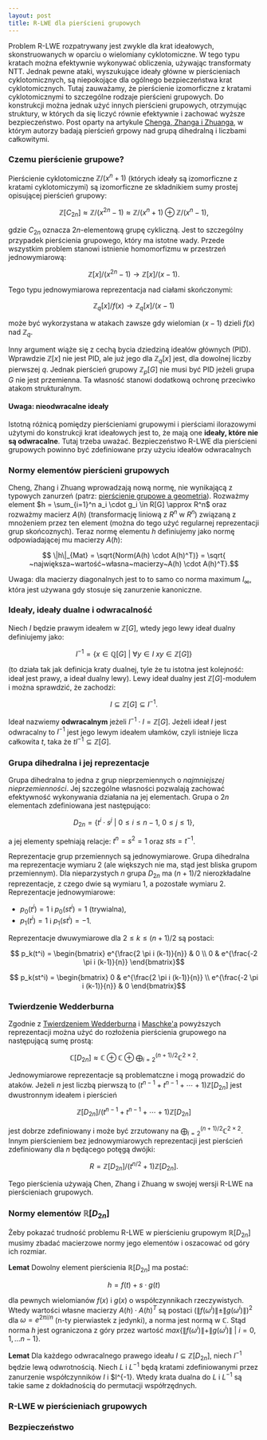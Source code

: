 ```yaml
---
layout: post
title: R-LWE dla pierścieni grupowych
---
```


Problem R-LWE rozpatrywany jest zwykle dla krat ideałowych, skonstruowanych w oparciu
o wielomiany cyklotomiczne. W tego typu kratach można efektywnie wykonywać obliczenia,
używając transformaty NTT. Jednak pewne ataki, wyszukujące ideały główne w pierścieniach cyklotomicznych,
są niepokojące dla ogólnego bezpieczeństwa krat cyklotomicznych. Tutaj zauważamy, że
pierścienie izomorficzne z kratami cyklotomicznymi to szczególne rodzaje pierścieni grupowych.
Do konstrukcji można jednak użyć innych pierścieni grupowych, otrzymując struktury, w których
da się liczyć równie efektywnie i zachować wyższe bezpieczeństwo. Post oparty na artykule
[Chenga, Zhanga i Zhuanga](https://eprint.iacr.org/2016/1169.pdf), w którym autorzy badają pierścień
grpowy nad grupą dihedralną i liczbami całkowitymi.

### Czemu pierścienie grupowe?

Pierścienie cyklotomiczne $\mathbb{Z}/(x^n+1)$ (których ideały są izomorficzne z kratami cyklotomiczymi) są
izomorficzne ze składnikiem sumy prostej opisującej pierścień grupowy:

$$ \mathbb{Z}[C_{2n}] \approx \mathbb{Z}/(x^{2n}-1) \approx \mathbb{Z}/(x^n+1) \oplus \mathbb{Z}/(x^n-1),$$

gdzie $C_{2n}$ oznacza $2n$-elementową grupę cykliczną. Jest to szczególny przypadek pierścienia grupowego, który
ma istotne wady. Przede wszystkim problem stanowi istnienie homomorfizmu w przestrzeń jednowymiarową:

$$ \mathbb{Z}[x]/(x^{2n}-1) \rightarrow \mathbb{Z}[x]/(x-1).$$

Tego typu jednowymiarowa reprezentacja nad ciałami skończonymi:

$$ \mathbb{Z}_q[x]/f(x) \rightarrow \mathbb{Z}_q[x]/(x-1) $$

może być wykorzystana w atakach zawsze gdy wielomian $(x-1)$ dzieli $f(x)$ nad $\mathbb{Z}_q$.

Inny argument wiąże się z cechą bycia dziedziną ideałów głównych (PID). Wprawdzie $\mathbb{Z}[x]$ nie jest PID,
ale już jego dla  $\mathbb{Z}_q[x]$ jest, dla dowolnej liczby pierwszej $q$. Jednak pierścień grupowy
$\mathbb{Z}_p[G]$ nie musi być PID jeżeli grupa $G$ nie jest przemienna. Ta własność stanowi dodatkową ochronę
przeciwko atakom strukturalnym.

#### Uwaga: nieodwracalne ideały

Istotną różnicą pomiędzy pierścieniami grupowymi i pierściami ilorazowymi użytymi do konstrukcji krat ideałowych
jest to, że mają one **ideały, które nie są odwracalne**. Tutaj trzeba uważać. Bezpieczeństwo R-LWE dla
pierścieni grupowych powinno być zdefiniowane przy użyciu ideałów odwracalnych

### Normy elementów pierścieni grupowych

Cheng, Zhang i Zhuang wprowadzają nową normę, nie wynikającą z typowych zanurzeń
(patrz: [pierścienie grupowe a geometria](https://keipie.github.io/rg-zanurzenia/)). Rozważmy element
$h = \sum_{i=1}^n a_i \cdot g_i \in R[G] \approx R^n$ oraz rozważmy macierz $A(h)$ (transformację liniową z $R^n$ w $R^n$)
związaną z mnożeniem przez ten element (można do tego użyć regularnej reprezentacji grup skońcoznych). Teraz
normę elementu $h$ definiujemy jako normę odpowiadającej mu macierzy $A(h)$:

$$ \|h\|_{Mat} = \sqrt{Norm(A(h) \cdot A(h)^T)} = \sqrt{ ~największa~wartość~własna~macierzy~A(h) \cdot A(h)^T}.$$

Uwaga: dla macierzy diagonalnych jest to to samo co norma maximum $l_{\infty}$, która jest używana gdy stosuje się
zanurzenie kanoniczne.

### Ideały, ideały dualne i odwracalność

Niech $I$ będzie prawym ideałem w $\mathbb{Z}[G]$, wtedy jego lewy ideał dualny definiujemy jako:

$$ I^{-1} = \{ x \in \mathbb{Q}[G] ~|~ \forall y \in I ~ xy \in \mathbb{Z}[G] \} $$

(to działa tak jak definicja kraty dualnej, tyle że tu istotna jest kolejność: ideał jest prawy, a ideał dualny lewy).
Lewy ideał dualny jest $\mathbb{Z}[G]$-modułem i można sprawdzić, że zachodzi:

$$ I \subseteq \mathbb{Z}[G] \subseteq I^{-1}. $$

Ideał nazwiemy **odwracalnym** jeżeli $I^{-1} \cdot I = \mathbb{Z}[G]$. Jeżeli ideał $I$ jest odwracalny to $I^{-1}$
jest jego lewym ideałem ułamków, czyli istnieje licza całkowita $t$, taka że $tI^{-1} \subseteq \mathbb{Z}[G]$.

### Grupa dihedralna i jej reprezentacje

Grupa dihedralna to jedna z grup nieprzemiennych o *najmniejszej nieprzemienności*.
Jej szczególne własności pozwalają zachować efektywność wykonywania działania na jej elementach.
Grupa o $2n$ elementach zdefiniowana jest następująco:

$$D_{2n} = \{ t^i \cdot s^j ~|~ 0 \leqslant i \leqslant n−1,~ 0 \leqslant j \leqslant 1 \},$$

a jej elementy spełniają relacje: $t^n = s^2 = 1$ oraz $sts = t^{−1}$.

Reprezentacje grup przemiennych są jednowymiarowe. Grupa dihedralna ma reprezentacje wymiaru 2 (ale większych nie ma,
stąd jest bliska grupom przemiennym). Dla nieparzystych $n$ grupa $D_{2n}$ ma $(n+1)/2$ nierozkładalne reprezentacje,
z czego dwie są wymiaru 1, a pozostałe wymiaru 2. Reprezentacje jednowymiarowe:

- $p_0(t^i)=1$ i $p_0(st^i)=1$ (trywialna),
- $p_1(t^i)=1$ i $p_1(st^i)=-1$.

Reprezentacje dwuwymiarowe dla $2 \leqslant k \leqslant (n + 1)/2$ są postaci:

$$ p_k(t^i) = \begin{bmatrix} e^{\frac{2 \pi i (k-1)}{n}} & 0 \\ 0 & e^{\frac{-2 \pi i (k-1)}{n}} \end{bmatrix}$$

$$ p_k(st^i) = \begin{bmatrix} 0 & e^{\frac{2 \pi i (k-1)}{n}} \\ e^{\frac{-2 \pi i (k-1)}{n}} & 0 \end{bmatrix}$$

### Twierdzenie Wedderburna

Zgodnie z [Twierdzeniem Wedderburna](https://en.wikipedia.org/wiki/Artin%E2%80%93Wedderburn_theorem)
i [Maschke'a](https://en.wikipedia.org/wiki/Maschke%27s_theorem) powyższych reprezentacji można użyć do rozłożenia
pierścienia grupowego na następującą sumę prostą:

$$ \mathbb{C}[D_{2n}] \approx \mathbb{C} \oplus \mathbb{C} \oplus \bigoplus_{i=2}^{(n+1)/2} \mathbb{C}^{2 \times 2}. $$

Jednowymiarowe reprezentacje są problematczne i mogą prowadzić do ataków. Jeżeli $n$ jest liczbą pierwszą to
$(t^{n-1}+t^{n-1}+\cdots + 1) \mathbb{Z}[D_{2n}]$ jest dwustronnym ideałem i pierścień

$$ \mathbb{Z}[D_{2n}]/(t^{n-1}+t^{n-1}+\cdots + 1) \mathbb{Z}[D_{2n}]$$

jest dobrze zdefiniowany i może być zrzutowany na $\bigoplus_{i=2}^{(n+1)/2} \mathbb{C}^{2 \times 2}$. Innym pierścieniem
bez jednowymiarowych reprezentacji jest pierścień zdefiniowany dla $n$ będącego potęgą dwójki:

$$ R = \mathbb{Z}[D_{2n}]/(t^{n/2} + 1) \mathbb{Z}[D_{2n}].$$

Tego pierścienia używają Chen, Zhang i Zhuang w swojej wersji R-LWE na pierścieniach grupowych.

### Normy elementów $\mathbb{R}[D_{2n}]$

Żeby pokazać trudność problemu R-LWE w pierścieniu grupowym $\mathbb{R}[D_{2n}]$ musimy zbadać macierzowe normy jego elementów
i oszacować od góry ich rozmiar.

**Lemat** Dowolny element pierścienia $\mathbb{R}[D_{2n}]$ ma postać:

$$ h = f(t) + s \cdot g(t)$$

dla pewnych wielomianów $f(x)$ i $g(x)$ o współczynnikach rzeczywistych. Wtedy wartości własne macierzy $A(h) \cdot A(h)^T$
są postaci $(\|f(\omega^i)\| \pm \|g(\omega^i)\|)^2$  dla $\omega=e^{2 \pi i/n}$ (n-ty pierwiastek z jedynki), a norma jest normą w $\mathbb{C}$.
Stąd norma $h$ jest ograniczona z góry przez wartość $max${$\|f(\omega^i)\| + \|g(\omega^i)\| ~|~i=0,1,\ldots n-1$}.

**Lemat**  Dla każdego odwracalnego prawego ideału $I \subseteq \mathbb{Z}[D_{2n}]$, niech $I^{-1}$ będzie lewą odwrotnością.
Niech $L$ i $L^{-1}$ będą kratami zdefiniowanymi przez zanurzenie współczynników $I$ i $I^{-1}. Wtedy
krata dualna do $L$ i $L^{-1}$ są takie same z dokładnością do permutacji współrzędnych.

### R-LWE w pierścieniach grupowych

### Bezpieczeństwo
